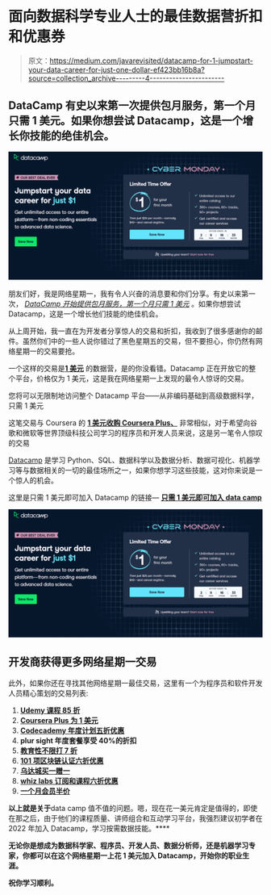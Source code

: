 # 面向数据科学专业人士的最佳数据营折扣和优惠券

> 原文：<https://medium.com/javarevisited/datacamp-for-1-jumpstart-your-data-career-for-just-one-dollar-ef423bb16b8a?source=collection_archive---------4----------------------->

## DataCamp 有史以来第一次提供包月服务，第一个月只需 1 美元。如果你想尝试 Datacamp，这是一个增长你技能的绝佳机会。

[![](img/8fa7eca229a0dc228adf2ae424e57c6e.png)](https://datacamp.pxf.io/c/1193463/1012793/13294?u=https%3A%2F%2Fwww.datacamp.com%2Fpromo%2Fcyber-monday-sale-2021%3F%7B%7D)

朋友们好，我是网络星期一，我有令人兴奋的消息要和你们分享。有史以来第一次， [*DataCamp 开始提供包月服务，第一个月只需 1 美元*](https://datacamp.pxf.io/c/1193463/1012793/13294?u=https%3A%2F%2Fwww.datacamp.com%2Fpromo%2Fcyber-monday-sale-2021%3F%7B%7D) 。如果你想尝试 Datacamp，这是一个增长他们技能的绝佳机会。

从上周开始，我一直在为开发者分享惊人的交易和折扣，我收到了很多感谢你的邮件。虽然你们中的一些人说你错过了黑色星期五的交易，但不要担心，你仍然有网络星期一的交易要抢。

一个这样的交易是[**1 美元**](https://datacamp.pxf.io/c/1193463/1012793/13294?u=https%3A%2F%2Fwww.datacamp.com%2Fpricing) 的数据营，是的你没看错。Datacamp 正在开放它的整个平台，价格仅为 1 美元，这是我在网络星期一上发现的最令人惊讶的交易。

您将可以无限制地访问整个 Datacamp 平台——从非编码基础到高级数据科学，只需 1 美元

这笔交易与 Coursera 的 [**1 美元收购 Coursera Plus、**](https://coursera.pxf.io/c/3294490/1164545/14726?u=https%3A%2F%2Fwww.coursera.org%2Fcourseraplus) 非常相似，对于希望向谷歌和微软等世界顶级科技公司学习的程序员和开发人员来说，这是另一笔令人惊叹的交易

[Datacamp](https://datacamp.pxf.io/c/1193463/1012793/13294) 是学习 Python、SQL、数据科学以及数据分析、数据可视化、机器学习等与数据相关的一切的最佳场所之一，如果你想学习这些技能，这对你来说是一个惊人的机会。

这里是只需 1 美元即可加入 Datacamp 的链接— [**只需 1 美元即可加入 data camp**](https://datacamp.pxf.io/c/1193463/1012793/13294?u=https%3A%2F%2Fwww.datacamp.com%2Fpricing)

[![](img/8fa7eca229a0dc228adf2ae424e57c6e.png)](https://datacamp.pxf.io/c/1193463/1012793/13294?u=https%3A%2F%2Fwww.datacamp.com%2Fpricing)

## 开发商获得更多网络星期一交易

此外，如果你还在寻找其他网络星期一最佳交易，这里有一个为程序员和软件开发人员精心策划的交易列表:

1.  [**Udemy 课程 85 折**](https://click.linksynergy.com/fs-bin/click?id=JVFxdTr9V80&offerid=323058.9410&type=3&subid=0)
2.  [**Coursera Plus 为 1 美元**](https://coursera.pxf.io/c/3294490/1164545/14726?u=https%3A%2F%2Fwww.coursera.org%2Fcourseraplus)
3.  [**Codecademy 年度计划五折优惠**](https://www.gopjn.com/t/TUJGR0lLR0JHRklJSkhCR0ZISk1N?url=https%3A%2F%2Fwww.codecademy.com%2Fsubscriptions%2FproAnnualV3%2Fcheckout%3FdiscountCode%3DCYBER21)
4.  [](https://pluralsight.pxf.io/c/1193463/424552/7490?u=https%3A%2F%2Fwww.pluralsight.com%2Flearn)**plur sight 年度套餐享受 40%的折扣**
5.  **[**教育性不限打 7 折**](https://www.educative.io/subscription?affiliate_id=5073518643380224)**
6.  **[**101 项区块链认证六折优惠**](http://shrsl.com/349rm)**
7.  **[**乌达城买一赠一**](https://imp.i115008.net/c/1193463/1201337/11298)**
8.  **[**whiz labs 订阅和课程六折优惠**](https://shareasale.com/r.cfm?b=1551042&u=880419&m=43514&urllink=&afftrack=)**
9.  **[**一个月会员半价**](https://mbsy.co/onemonth/33945365)**

**以上就是关于**data camp 值不值的问题。嗯，现在花一美元肯定是值得的，即使在那之后，由于他们的课程质量、讲师组合和互动学习平台，我强烈建议初学者在 2022 年加入 Datacamp，学习按需数据技能。****

**无论你是想成为数据科学家、程序员、开发人员、数据分析师，还是机器学习专家，你都可以在这个网络星期一上花 1 美元加入 Datacamp，开始你的职业生涯。**

**祝你学习顺利。**